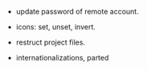 - update password of remote account.

- icons: set, unset, invert.

- restruct project files.

- internationalizations, parted